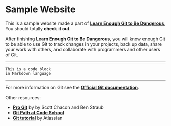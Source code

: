 # Sample Website

This is a sample website made a part of [**Learn Enough Git to Be Dangerous**](http://learnenough.com/git-tutorial), You should totally **check it out**.

After finishing **Learn Enough Git to Be Dangerous**, you will know enough Git to be able to use Git to track changes in your projects, back up data, share your work with others, and collaborate with programmers and other users of Git.

___

```
This is a code block
in Markdown language
```
___

For more information on Git see the [**Official Git documentation**](https://git-scm.com/).

Other resources:
* [**Pro Git**](https://git-scm.com/book/en/v2) by by Scott Chacon and Ben Straub
* [**Git Path at Code School**](https://www.codeschool.com/learn/git)
* [**Git tutorial**](https://www.atlassian.com/git/tutorials) by Atlassian

